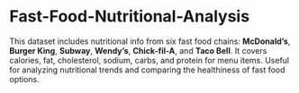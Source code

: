 # Fast-Food-Nutritional-Analysis
  This dataset includes nutritional info from six fast food chains: **McDonald’s**, **Burger King**, **Subway**, **Wendy’s**, **Chick-fil-A**, and **Taco Bell**. It covers calories, fat, cholesterol, sodium, carbs, and protein for menu items. Useful for analyzing nutritional trends and comparing the healthiness of fast food options.
